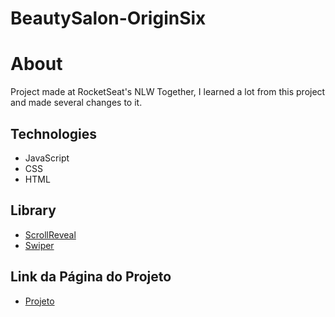 # BeautySalon-OriginSix

# About
Project made at RocketSeat's NLW Together, I learned a lot from this project and made several changes to it.

## Technologies
- JavaScript
- CSS
- HTML

## Library
- [ScrollReveal](https://scrollrevealjs.org/)
- [Swiper](https://swiperjs.com/)

## Link da Página do Projeto
- [Projeto](https://marcelowesley.github.io/BeautySalon-OriginSix/)
